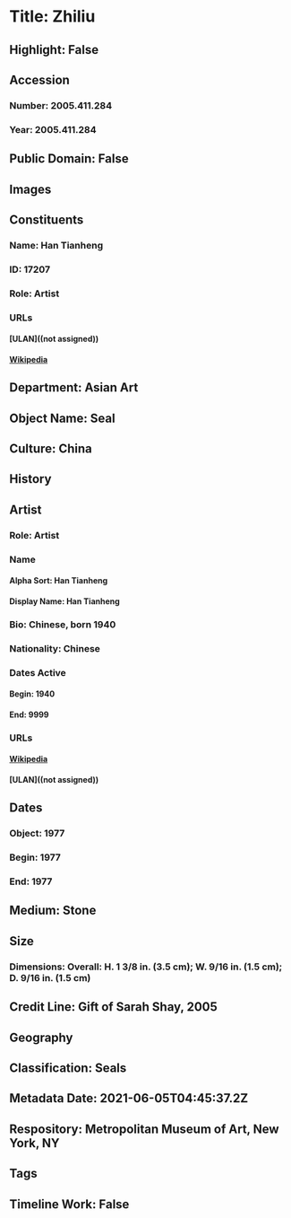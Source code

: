 # Title: Zhiliu
## Highlight: False
## Accession
### Number: 2005.411.284
### Year: 2005.411.284
## Public Domain: False
## Images
## Constituents
### Name: Han Tianheng
### ID: 17207
### Role: Artist
### URLs
#### [ULAN]((not assigned))
#### [Wikipedia](https://www.wikidata.org/wiki/Q43138804)
## Department: Asian Art
## Object Name: Seal
## Culture: China
## History
## Artist
### Role: Artist
### Name
#### Alpha Sort: Han Tianheng
#### Display Name: Han Tianheng
### Bio: Chinese, born 1940
### Nationality: Chinese
### Dates Active
#### Begin: 1940
#### End: 9999
### URLs
#### [Wikipedia](https://www.wikidata.org/wiki/Q43138804)
#### [ULAN]((not assigned))
## Dates
### Object: 1977
### Begin: 1977
### End: 1977
## Medium: Stone
## Size
### Dimensions: Overall: H. 1 3/8 in. (3.5 cm); W. 9/16 in. (1.5 cm); D. 9/16 in. (1.5 cm)
## Credit Line: Gift of Sarah Shay, 2005
## Geography
## Classification: Seals
## Metadata Date: 2021-06-05T04:45:37.2Z
## Respository: Metropolitan Museum of Art, New York, NY
## Tags
## Timeline Work: False